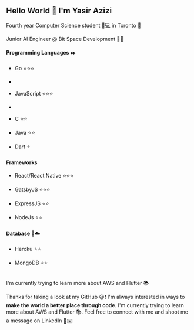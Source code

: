## Hello World :wave: I'm Yasir Azizi

Fourth year Computer Science student :school_satchel::computer: in Toronto :city_sunrise:

Junior AI Engineer @ Bit Space Development :microscope::iphone:



#### Programming Languages :black_nib:

   - Go :star::star::star:
   - 
   - JavaScript :star::star::star:
   - 
   - C :star::star:

   - Java :star::star:

   - Dart :star:

#### Frameworks

   - React/React Native :star::star::star:

   - GatsbyJS :star::star::star:

   - ExpressJS :star::star:

   - NodeJs :star::star:

#### Database :floppy_disk::cloud:

   - Heroku :star::star:

   - MongoDB :star::star:      

<br>
I'm currently trying to learn more about AWS and Flutter 📚

Thanks for taking a look at my GitHub :smiley::exclamation:  I'm always interested in ways to **make the world a better place through code**. I'm currently trying to learn more about AWS and Flutter 📚. Feel free to connect with me and shoot me a message on LinkedIn :gun:✉️​
